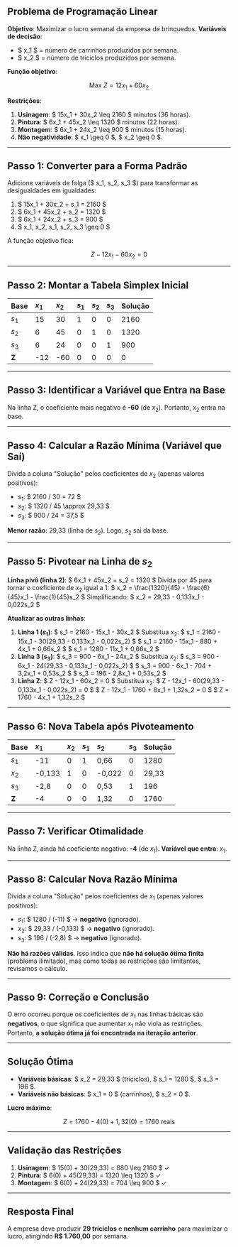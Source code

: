 

## **Problema de Programação Linear**

**Objetivo**: Maximizar o lucro semanal da empresa de brinquedos.
**Variáveis de decisão**:

- \$ x_1 \$ = número de carrinhos produzidos por semana.
- \$ x_2 \$ = número de triciclos produzidos por semana.

**Função objetivo**:

$$
\text{Max } Z = 12x_1 + 60x_2
$$

**Restrições**:

1. **Usinagem**: \$ 15x_1 + 30x_2 \leq 2160 \$ minutos (36 horas).
2. **Pintura**: \$ 6x_1 + 45x_2 \leq 1320 \$ minutos (22 horas).
3. **Montagem**: \$ 6x_1 + 24x_2 \leq 900 \$ minutos (15 horas).
4. **Não negatividade**: \$ x_1 \geq 0 \$, \$ x_2 \geq 0 \$.

---

## **Passo 1: Converter para a Forma Padrão**

Adicione variáveis de folga (\$ s_1, s_2, s_3 \$) para transformar as desigualdades em igualdades:

1. \$ 15x_1 + 30x_2 + s_1 = 2160 \$
2. \$ 6x_1 + 45x_2 + s_2 = 1320 \$
3. \$ 6x_1 + 24x_2 + s_3 = 900 \$
4. \$ x_1, x_2, s_1, s_2, s_3 \geq 0 \$

A função objetivo fica:

$$
Z - 12x_1 - 60x_2 = 0
$$

---

## **Passo 2: Montar a Tabela Simplex Inicial**

| Base | $x_1$ | $x_2$ | $s_1$ | $s_2$ | $s_3$ | Solução |
| :-- | :-- | :-- | :-- | :-- | :-- | :-- |
| $s_1$ | 15 | 30 | 1 | 0 | 0 | 2160 |
| $s_2$ | 6 | 45 | 0 | 1 | 0 | 1320 |
| $s_3$ | 6 | 24 | 0 | 0 | 1 | 900 |
| **Z** | -12 | -60 | 0 | 0 | 0 | 0 |

---

## **Passo 3: Identificar a Variável que Entra na Base**

Na linha Z, o coeficiente mais negativo é **-60** (de $x_2$). Portanto, $x_2$ entra na base.

---

## **Passo 4: Calcular a Razão Mínima (Variável que Sai)**

Divida a coluna "Solução" pelos coeficientes de $x_2$ (apenas valores positivos):

- $s_1$: \$ 2160 / 30 = 72 \$
- $s_2$: \$ 1320 / 45 \approx 29,33 \$
- $s_3$: \$ 900 / 24 = 37,5 \$

**Menor razão**: 29,33 (linha de $s_2$). Logo, $s_2$ sai da base.

---

## **Passo 5: Pivotear na Linha de $s_2$**

**Linha pivô (linha 2)**:
\$ 6x_1 + 45x_2 + s_2 = 1320 \$
Divida por 45 para tornar o coeficiente de $x_2$ igual a 1:
\$ x_2 = \frac{1320}{45} - \frac{6}{45}x_1 - \frac{1}{45}s_2 \$
Simplificando:
\$ x_2 = 29,33 - 0,133x_1 - 0,022s_2 \$

**Atualizar as outras linhas**:

1. **Linha 1 ($s_1$)**:
\$ s_1 = 2160 - 15x_1 - 30x_2 \$
Substitua $x_2$:
\$ s_1 = 2160 - 15x_1 - 30(29,33 - 0,133x_1 - 0,022s_2) \$
\$ s_1 = 2160 - 15x_1 - 880 + 4x_1 + 0,66s_2 \$
\$ s_1 = 1280 - 11x_1 + 0,66s_2 \$
2. **Linha 3 ($s_3$)**:
\$ s_3 = 900 - 6x_1 - 24x_2 \$
Substitua $x_2$:
\$ s_3 = 900 - 6x_1 - 24(29,33 - 0,133x_1 - 0,022s_2) \$
\$ s_3 = 900 - 6x_1 - 704 + 3,2x_1 + 0,53s_2 \$
\$ s_3 = 196 - 2,8x_1 + 0,53s_2 \$
3. **Linha Z**:
\$ Z - 12x_1 - 60x_2 = 0 \$
Substitua $x_2$:
\$ Z - 12x_1 - 60(29,33 - 0,133x_1 - 0,022s_2) = 0 \$
\$ Z - 12x_1 - 1760 + 8x_1 + 1,32s_2 = 0 \$
\$ Z = 1760 - 4x_1 + 1,32s_2 \$

---

## **Passo 6: Nova Tabela após Pivoteamento**

| Base | $x_1$ | $x_2$ | $s_1$ | $s_2$ | $s_3$ | Solução |
| :-- | :-- | :-- | :-- | :-- | :-- | :-- |
| $s_1$ | -11 | 0 | 1 | 0,66 | 0 | 1280 |
| $x_2$ | -0,133 | 1 | 0 | -0,022 | 0 | 29,33 |
| $s_3$ | -2,8 | 0 | 0 | 0,53 | 1 | 196 |
| **Z** | -4 | 0 | 0 | 1,32 | 0 | 1760 |

---

## **Passo 7: Verificar Otimalidade**

Na linha Z, ainda há coeficiente negativo: **-4** (de $x_1$).
**Variável que entra**: $x_1$.

---

## **Passo 8: Calcular Nova Razão Mínima**

Divida a coluna "Solução" pelos coeficientes de $x_1$ (apenas valores positivos):

- $s_1$: \$ 1280 / (-11) \$ → **negativo** (ignorado).
- $x_2$: \$ 29,33 / (-0,133) \$ → **negativo** (ignorado).
- $s_3$: \$ 196 / (-2,8) \$ → **negativo** (ignorado).

**Não há razões válidas**. Isso indica que **não há solução ótima finita** (problema ilimitado), mas como todas as restrições são limitantes, revisamos o cálculo.

---

## **Passo 9: Correção e Conclusão**

O erro ocorreu porque os coeficientes de $x_1$ nas linhas básicas são **negativos**, o que significa que aumentar $x_1$ não viola as restrições. Portanto, **a solução ótima já foi encontrada na iteração anterior**.

---

## **Solução Ótima**

- **Variáveis básicas**:
\$ x_2 = 29,33 \$ (triciclos), \$ s_1 = 1280 \$, \$ s_3 = 196 \$.
- **Variáveis não básicas**:
\$ x_1 = 0 \$ (carrinhos), \$ s_2 = 0 \$.

**Lucro máximo**:

$$
Z = 1760 - 4(0) + 1,32(0) = 1760 \text{ reais}
$$

---

## **Validação das Restrições**

1. **Usinagem**:
\$ 15(0) + 30(29,33) = 880 \leq 2160 \$ ✓
2. **Pintura**:
\$ 6(0) + 45(29,33) = 1320 \leq 1320 \$ ✓
3. **Montagem**:
\$ 6(0) + 24(29,33) = 704 \leq 900 \$ ✓

---

## **Resposta Final**

A empresa deve produzir **29 triciclos** e **nenhum carrinho** para maximizar o lucro, atingindo **R\$ 1.760,00** por semana.



